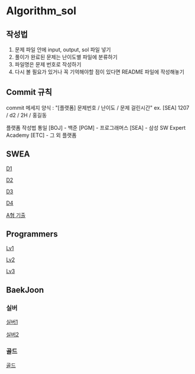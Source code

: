 # Algorithm_sol
## 작성법
1. 문제 파일 안에 input, output, sol 파일 넣기
2. 풀이가 완료된 문제는 난이도별 파일에 분류하기
3. 파일명은 문제 번호로 작성하기
4. 다시 볼 필요가 있거나 꼭 기억해야할 점이 있다면 README 파일에 작성해놓기

## Commit 규칙
commit 메세지 양식 : "[플랫폼] 문제번호 / 난이도 / 문제 걸린시간"
ex. [SEA] 1207 / d2 / 2H / 홍길동

플랫폼 작성법 통일
[BOJ] - 백준
[PGM] - 프로그래머스
[SEA] - 삼성 SW Expert Academy
[ETC] - 그 외 플랫폼

## SWEA
[D1](SWEA/D1)

[D2](SWEA/D2)

[D3](SWEA/D3)

[D4](SWEA/D4)

[A형 기출](SWEA/SW_test_problem)

## Programmers
[Lv1](PGM/LV1)

[Lv2](PGM/Lv2)

[Lv3](PGM/Lv3)

## BaekJoon
### 실버
[실버1](BOJ/Silver1/)

[실버2](BOJ/Silver2/)

### 골드
[골드](BOJ/gold)
